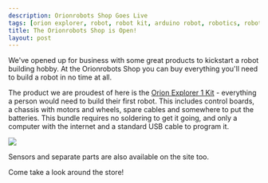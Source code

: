 ```yaml
---
description: Orionrobots Shop Goes Live
tags: [orion explorer, robot, robot kit, arduino robot, robotics, robot kits, uk robotics]
title: The Orionrobots Shop is Open!
layout: post
---
```

We've opened up for business with some great products to kickstart a robot building hobby. At the Orionrobots Shop you can buy everything you'll need to build a robot in no time at all.

The product we are proudest of here is the [Orion Explorer 1 Kit](/products/orion-explorer-1-robot-kit.html) - everything a person would need to build their first robot. This includes control boards, a chassis with motors and wheels, spare cables and somewhere to put the batteries. This bundle requires no soldering to get it going, and only a computer with the internet and a standard USB cable to program it.

<a href="/products/orion-explorer-1-robot-kit"><img src="/galleries/orion-explorer-1-robot-kit/mid/arduino-leonardo-front.jpg"/></a>

Sensors and separate parts are also available on the site too.

Come take a look around the store!
